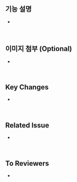 ## 기능 설명 
- 

<br>


## 이미지 첨부 (Optional)
- 

<br>


## Key Changes
- 

<br>


## Related Issue
- 

<br>


## To Reviewers 
- 

<br>